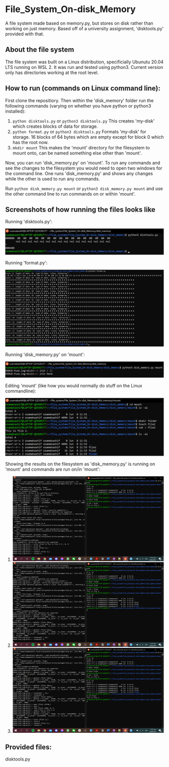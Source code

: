 # File_System_On-disk_Memory
A file system made based on memory.py, but stores on disk rather than working on just memory. Based off of a university assignment, 'disktools.py' provided with that.

## About the file system

The file system was built on a Linux distribution, specificially Ubunutu 20.04 LTS running on WSL 2.
It was run and tested using python3.
Current version only has directories working at the root level.

## How to run (commands on Linux command line):

First clone the repositiory.
Then within the 'disk_memory' folder run the following commands (varying on whether you have python or python3 installed):
1) `python disktools.py` or `python3 disktools.py`
This creates 'my-disk' which creates blocks of data for storage.
2) `python format.py` or `python3 disktools.py`
Formats 'my-disk' for storage. 16 blocks of 64 bytes which are empty except for block 0 which has the root now.
3) `mkdir mount`
This makes the 'mount' directory for the filesystem to mount onto, can be named something else other than 'mount'.

Now, you can run 'disk_memory.py' on 'mount'.
To run any commands and see the changes to the filesystem you would need to open two windows for the command line.
One runs 'disk_memory.py' and shows any changes while the other is used to run any commands.

Run `python disk_memory.py mount` or `python3 disk_memory.py mount` and use the other command line to run commands on or within 'mount'.

## Screenshots of how running the files looks like

Running 'disktools.py':

<img src="Screenshots/disktools.py.png">

Running 'format.py':

<img src="Screenshots/format.py.png">

Running 'disk_memory.py' on 'mount':

<img src="Screenshots/disk_memory.py.png">

Editing 'mount' (like how you would normally do stuff on the Linux commandline):

<img src="Screenshots/editing_mount.png">

Showing the results on the filesystem as 'disk_memory.py' is running on 'mount' and commands are run on/in 'mount':
1) <img src="Screenshots/editing_mount_and_running_disk_memory_(1).png">
2) <img src="Screenshots/editing_mount_and_running_disk_memory_(2).png">
3) <img src="Screenshots/editing_mount_and_running_disk_memory_(3).png">

## Provided files:

disktools.py